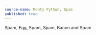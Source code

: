 ```yaml
---
source-name: Monty Python, Spam
published: true
---
```


<p>Spam, Egg, Spam, Spam, Bacon and Spam</p>



